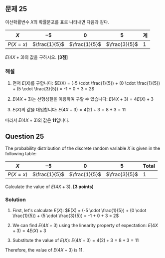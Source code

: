 

## 문제 25
이산확률변수 $X$의 확률분포를 표로 나타내면 다음과 같다.

| $X$ | $-5$ | $0$ | $5$ | 계 |
|-----|------|-----|-----|-----|
| $P(X=x)$ | $\frac{1}{5}$ | $\frac{1}{5}$ | $\frac{3}{5}$ | $1$ |

$E(4X+3)$의 값을 구하시오. **[3점]**

### 해설
1. 먼저 $E(X)$를 구합니다:
   $E(X) = (-5 \cdot \frac{1}{5}) + (0 \cdot \frac{1}{5}) + (5 \cdot \frac{3}{5}) = -1 + 0 + 3 = 2$

2. $E(4X+3)$는 선형성질을 이용하여 구할 수 있습니다:
   $E(4X+3) = 4E(X) + 3$

3. $E(X)$의 값을 대입합니다:
   $E(4X+3) = 4(2) + 3 = 8 + 3 = 11$

따라서 $E(4X+3)$의 값은 **11**입니다.

## Question 25
The probability distribution of the discrete random variable $X$ is given in the following table:

| $X$ | $-5$ | $0$ | $5$ | Total |
|-----|------|-----|-----|-------|
| $P(X=x)$ | $\frac{1}{5}$ | $\frac{1}{5}$ | $\frac{3}{5}$ | $1$ |

Calculate the value of $E(4X+3)$. **[3 points]**

### Solution
1. First, let's calculate $E(X)$:
   $E(X) = (-5 \cdot \frac{1}{5}) + (0 \cdot \frac{1}{5}) + (5 \cdot \frac{3}{5}) = -1 + 0 + 3 = 2$

2. We can find $E(4X+3)$ using the linearity property of expectation:
   $E(4X+3) = 4E(X) + 3$

3. Substitute the value of $E(X)$:
   $E(4X+3) = 4(2) + 3 = 8 + 3 = 11$

Therefore, the value of $E(4X+3)$ is **11**.